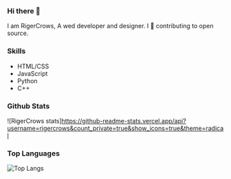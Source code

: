 ### Hi there 👋

I am RigerCrows, A wed developer and designer. I 🤍 contributing to open source.

### Skills

- HTML/CSS
- JavaScript
- Python
- C++

### Github Stats

![RigerCrows stats]https://github-readme-stats.vercel.app/api?username=rigercrows&count_private=true&show_icons=true&theme=radical

### Top Languages

![Top Langs](https://github-readme-stats.vercel.app/api/top-langs/?username=rigercrows&show_icons=true&theme=radical)

